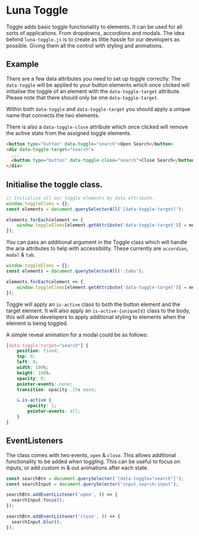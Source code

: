 # Luna Toggle
Toggle adds basic toggle functionality to elements. It can be used for all sorts of applications. From dropdowns, accordions and modals. The idea behind `luna-toggle.js` is to create as little hassle for our developers as possible. Giving them all the control with styling and animations.

## Example
There are a few data attributes you need to set up toggle correctly. The `data-toggle` will be applied to your button elements which once clicked will initialise the toggle of an element with the `data-toggle-target` attribute. Please note that there should only be one `data-toggle-target`.

Within both `data-toggle` and `data-toggle-target` you should apply a unique name that connects the two elements.

There is also a `data-toggle-close` attribute which once clicked will remove the active state from the assigned toggle elements.

```html
<button type="button" data-toggle="search">Open Search</button>
<div data-toggle-target="search">
  ...
  <button type="button" data-toggle-close="search">Close Search</button>
</div>
```

## Initialise the toggle class.

```js
// Initialize all our toggle elements by data attribute.
window.toggleElems = {};
const elements = document.querySelectorAll('[data-toggle-target]');

elements.forEach(element => {
    window.toggleElems[element.getAttribute('data-toggle-target')] = new Toggle(element);
});
```

You can pass an additional argument in the Toggle class which will handle the aria attributes to help with accessibility. These currently are `accordion`, `modal` & `tab`.

```js
window.toggleElems = {};
const elements = document.querySelectorAll('.tabs');

elements.forEach(element => {
    window.toggleElems[element.getAttribute('data-toggle-target')] = new Toggle(element, 'tab');
});
```

Toggle will apply an `is-active` class to both the button element and the target element. It will also apply an `is-active-{uniqueId}` class to the body, this will allow developers to apply additional styling to elements when the element is being toggled.

A simple reveal animation for a modal could be as follows:

```scss
[data-toggle-target="search"] {
    position: fixed;
    top: 0;
    left: 0;
    width: 100%;
    height: 100%;
    opacity: 0;
    pointer-events: none;
    transition: opacity .25s ease;

    &.is-active {
        opacity: 1;
        pointer-events: all;
    }
}
```

## EventListeners
The class comes with two events, `open` & `close`. This allows additional functionality to be added when toggling. This can be useful to focus on inputs, or add custom in & out animations after each state.

```js
const searchBtn = document.querySelector('[data-toggle="search"]');
const searchInput = document.querySelector('input.search-input');

searchBtn.addEventListener('open', () => {
  searchInput.focus();
});

searchBtn.addEventListener('close', () => {
  searchInput.blur();
});
```